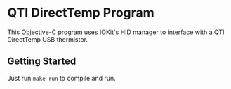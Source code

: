 # QTI DirectTemp Program

This Objective-C program uses IOKit's HID manager to interface with a QTI DirectTemp USB thermistor.

## Getting Started

Just run ``make run`` to compile and run.